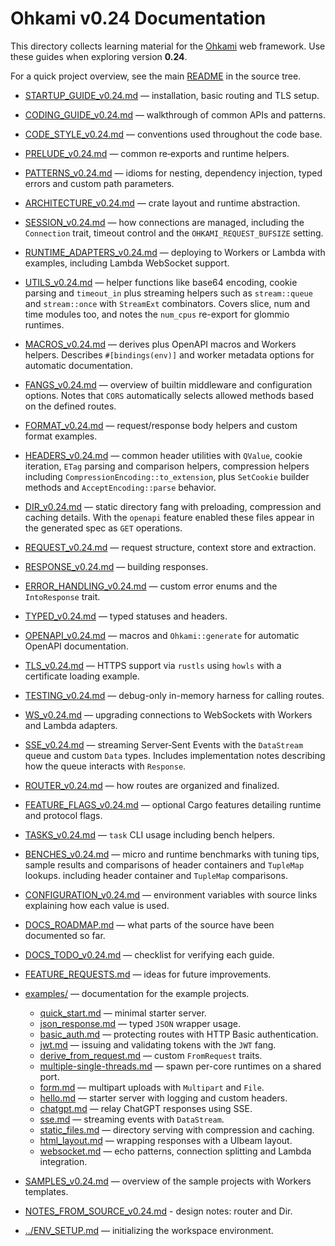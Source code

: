 # Ohkami v0.24 Documentation

This directory collects learning material for the
[Ohkami](https://github.com/ohkami-rs/ohkami) web framework.
Use these guides when exploring version **0.24**.

For a quick project overview, see the main
[README](../ohkami-0.24/README.md) in the source tree.

- [STARTUP_GUIDE_v0.24.md](STARTUP_GUIDE_v0.24.md) — installation, basic routing and TLS setup.
- [CODING_GUIDE_v0.24.md](CODING_GUIDE_v0.24.md) — walkthrough of common APIs and patterns.
- [CODE_STYLE_v0.24.md](CODE_STYLE_v0.24.md) — conventions used throughout the code base.
- [PRELUDE_v0.24.md](PRELUDE_v0.24.md) — common re‑exports and runtime helpers.
- [PATTERNS_v0.24.md](PATTERNS_v0.24.md) — idioms for nesting, dependency injection,
  typed errors and custom path parameters.
- [ARCHITECTURE_v0.24.md](ARCHITECTURE_v0.24.md) — crate layout and runtime abstraction.
- [SESSION_v0.24.md](SESSION_v0.24.md) — how connections are managed,
  including the `Connection` trait, timeout control and the `OHKAMI_REQUEST_BUFSIZE` setting.
- [RUNTIME_ADAPTERS_v0.24.md](RUNTIME_ADAPTERS_v0.24.md) — deploying to
  Workers or Lambda with examples, including Lambda WebSocket support.
- [UTILS_v0.24.md](UTILS_v0.24.md) — helper functions like base64 encoding,
  cookie parsing and `timeout_in` plus streaming helpers such as `stream::queue`
  and `stream::once` with `StreamExt` combinators. Covers slice, num and time
  modules too, and notes the `num_cpus` re-export for glommio runtimes.
- [MACROS_v0.24.md](MACROS_v0.24.md) — derives plus OpenAPI macros and Workers
  helpers. Describes `#[bindings(env)]` and worker metadata options for
  automatic documentation.
- [FANGS_v0.24.md](FANGS_v0.24.md) — overview of builtin middleware and
  configuration options. Notes that `CORS` automatically selects allowed
  methods based on the defined routes.
- [FORMAT_v0.24.md](FORMAT_v0.24.md) — request/response body helpers and custom format examples.
- [HEADERS_v0.24.md](HEADERS_v0.24.md) — common header utilities with `QValue`,
  cookie iteration, `ETag` parsing and comparison helpers, compression helpers
  including `CompressionEncoding::to_extension`, plus `SetCookie` builder
  methods and `AcceptEncoding::parse` behavior.
- [DIR_v0.24.md](DIR_v0.24.md) — static directory fang with preloading,
  compression and caching details. With the `openapi` feature enabled
  these files appear in the generated spec as `GET` operations.
- [REQUEST_v0.24.md](REQUEST_v0.24.md) — request structure, context store and extraction.
- [RESPONSE_v0.24.md](RESPONSE_v0.24.md) — building responses.
- [ERROR_HANDLING_v0.24.md](ERROR_HANDLING_v0.24.md) — custom error enums and
  the `IntoResponse` trait.
- [TYPED_v0.24.md](TYPED_v0.24.md) — typed statuses and headers.
- [OPENAPI_v0.24.md](OPENAPI_v0.24.md) — macros and `Ohkami::generate` for
  automatic OpenAPI documentation.
- [TLS_v0.24.md](TLS_v0.24.md) — HTTPS support via `rustls` using `howls` with a
  certificate loading example.
- [TESTING_v0.24.md](TESTING_v0.24.md) — debug-only in-memory harness for calling routes.
- [WS_v0.24.md](WS_v0.24.md) — upgrading connections to WebSockets with
  Workers and Lambda adapters.
- [SSE_v0.24.md](SSE_v0.24.md) — streaming Server‑Sent Events with the
  `DataStream` queue and custom `Data` types. Includes implementation notes
  describing how the queue interacts with `Response`.
- [ROUTER_v0.24.md](ROUTER_v0.24.md) — how routes are organized and finalized.
- [FEATURE_FLAGS_v0.24.md](FEATURE_FLAGS_v0.24.md) — optional Cargo features
  detailing runtime and protocol flags.
- [TASKS_v0.24.md](TASKS_v0.24.md) — `task` CLI usage including bench helpers.
- [BENCHES_v0.24.md](BENCHES_v0.24.md) — micro and runtime benchmarks with tuning tips,
  sample results and comparisons of header containers and `TupleMap` lookups.
  including header container and `TupleMap` comparisons.

- [CONFIGURATION_v0.24.md](CONFIGURATION_v0.24.md) — environment variables with
  source links explaining how each value is used.
- [DOCS_ROADMAP.md](DOCS_ROADMAP.md) — what parts of the source have been documented so far.
- [DOCS_TODO_v0.24.md](DOCS_TODO_v0.24.md) — checklist for verifying each guide.
- [FEATURE_REQUESTS.md](FEATURE_REQUESTS.md) — ideas for future improvements.
- [examples/](examples/README.md) — documentation for the example projects.
  - [quick_start.md](examples/quick_start.md) — minimal starter server.
  - [json_response.md](examples/json_response.md) — typed `JSON` wrapper usage.
  - [basic_auth.md](examples/basic_auth.md) — protecting routes with HTTP Basic authentication.
  - [jwt.md](examples/jwt.md) — issuing and validating tokens with the `JWT` fang.
  - [derive_from_request.md](examples/derive_from_request.md) — custom `FromRequest` traits.
  - [multiple-single-threads.md](examples/multiple-single-threads.md) — spawn per-core runtimes
    on a shared port.
  - [form.md](examples/form.md) — multipart uploads with `Multipart` and `File`.
  - [hello.md](examples/hello.md) — starter server with logging and custom headers.
  - [chatgpt.md](examples/chatgpt.md) — relay ChatGPT responses using SSE.
  - [sse.md](examples/sse.md) — streaming events with `DataStream`.
  - [static_files.md](examples/static_files.md) — directory serving with
    compression and caching.
  - [html_layout.md](examples/html_layout.md) — wrapping responses with a UIbeam layout.
  - [websocket.md](examples/websocket.md) — echo patterns, connection splitting
    and Lambda integration.
- [SAMPLES_v0.24.md](SAMPLES_v0.24.md) — overview of the sample projects with Workers templates.
- [NOTES_FROM_SOURCE_v0.24.md](NOTES_FROM_SOURCE_v0.24.md) - design notes: router and Dir.
- [../ENV_SETUP.md](../ENV_SETUP.md) — initializing the workspace environment.
